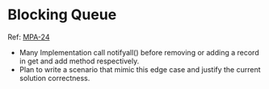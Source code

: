 # Blocking Queue

Ref: [MPA-24](https://github.com/Nitesh-Nandan/master-system-java/pull/2)

- Many Implementation call notifyall() before removing or adding a record in get and add method respectively.
- Plan to write a scenario that mimic this edge case and justify the current solution correctness.
